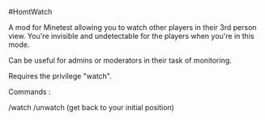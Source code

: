 #HomtWatch

A mod for Minetest allowing you to watch other players in their 3rd person view.
You're invisible and undetectable for the players when you're in this mode.

Can be useful for admins or moderators in their task of monitoring.

Requires the privilege "watch".

Commands :

/watch <player name>
/unwatch (get back to your initial position)
